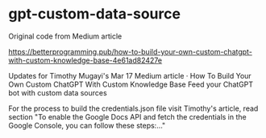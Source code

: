 # gpt-custom-data-source
Original code from Medium article

https://betterprogramming.pub/how-to-build-your-own-custom-chatgpt-with-custom-knowledge-base-4e61ad82427e

Updates for Timothy Mugayi's  Mar 17 Medium article · How To Build Your Own Custom ChatGPT With Custom Knowledge Base Feed your ChatGPT bot with custom data sources

For the process to build the credentials.json file visit Timothy's article, read section "To enable the Google Docs API and fetch the credentials in the Google Console, you can follow these steps:..." 
